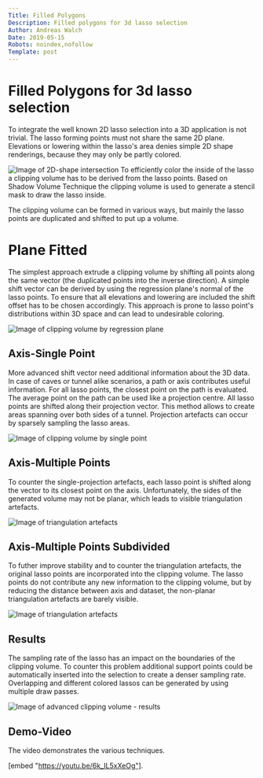 ```yaml
---
Title: Filled Polygons
Description: Filled polygons for 3d lasso selection
Author: Andreas Walch
Date: 2019-05-15
Robots: noindex,nofollow
Template: post
---
```

# Filled Polygons for 3d lasso selection

To integrate the well known 2D lasso selection into a 3D application is not trivial.
The lasso forming points must not share the same 2D plane.
Elevations or lowering within the lasso's area denies simple 2D shape renderings, because they may only be partly colored. 

![Image of 2D-shape intersection](%base_url%/images/FilledPolygon/2DShape.png) To efficiently color the inside of the lasso a clipping volume has to be derived from the lasso points. Based on Shadow Volume Technique the clipping volume is used to generate a stencil mask to draw the lasso inside.

The clipping volume can be formed in various ways, but mainly the lasso points are duplicated and shifted to put up a volume. 

# Plane Fitted

The simplest approach extrude a clipping volume by shifting all points along the same vector (the duplicated points into the inverse direction). A simple shift vector can be derived by using the regression plane's normal of the lasso points. To ensure that all elevations and lowering are included the shift offset has to be chosen accordingly. This approach is prone to lasso point's distributions within 3D space and can lead to undesirable coloring. 

![Image of clipping volume by regression plane](%base_url%/images/FilledPolygon/regression_fail.png)

## Axis-Single Point

More advanced shift vector need additional information about the 3D data. In case of caves or tunnel alike scenarios, a path or axis contributes useful information. For all lasso points, the closest point on the path is evaluated. The average point on the path can be used like a projection centre. All lasso points are shifted along their projection vector. This method allows to create areas spanning over both sides of a tunnel. Projection artefacts can occur by sparsely sampling the lasso areas.

![Image of clipping volume by single point](%base_url%/images/FilledPolygon/singlePoint_fail.png)

## Axis-Multiple Points

To counter the single-projection artefacts, each lasso point is shifted along the vector to its closest point on the axis. Unfortunately, the sides of the generated volume may not be planar, which leads to visible triangulation artefacts. 

![Image of triangulation artefacts](%base_url%/images/FilledPolygon/triangulation_fail.png)

## Axis-Multiple Points Subdivided

To futher improve stability and to counter the triangulation artefacts, the original lasso points are incorporated into the clipping volume. The lasso points do not contribute any new information to the clipping volume, but by reducing the distance between axis and dataset, the non-planar triangulation artefacts are barely visible. 

![Image of triangulation artefacts](%base_url%/images/FilledPolygon/triangulation_fixed.png)


## Results

The sampling rate of the lasso has an impact on the boundaries of the clipping volume. To counter this problem additional support points could be automatically inserted into the selection to create a denser sampling rate. Overlapping and different colored lassos can be generated by using multiple draw passes. 

![Image of advanced clipping volume - results](%base_url%/images/FilledPolygon/overview.png)

## Demo-Video

The video demonstrates the various techniques.

[embed "https://youtu.be/6k_IL5xXeOg"].